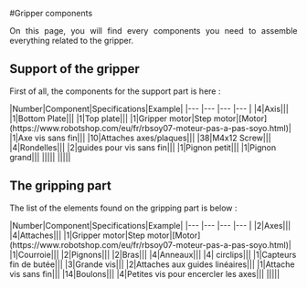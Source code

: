 #Gripper components

<p align = justify>On this page, you will find every components you need to assemble everything related to the gripper.
<br/> </p>

## Support of the gripper
<p align = justify>First of all, the components for the support part is here :
<br/> </p>
|Number|Component|Specifications|Example|
|--- |--- |--- |--- |
|4|Axis|||
|1|Bottom Plate|||
|1|Top plate|||
|1|Gripper motor|Step motor|[Motor](https://www.robotshop.com/eu/fr/rbsoy07-moteur-pas-a-pas-soyo.html)|
|1|Axe vis sans fin|||
|10|Attaches axes/plaques|||
|38|M4x12 Screw|||
|4|Rondelles|||
|2|guides pour vis sans fin|||
|1|Pignon petit|||
|1|Pignon grand|||
|||||
|||||




## The gripping part
<p align = justify>The list of the elements found on the gripping part is below :
<br/> </p>
|Number|Component|Specifications|Example|
|--- |--- |--- |--- |
|2|Axes|||
|4|Attaches|||
|1|Gripper motor|Step motor|[Motor](https://www.robotshop.com/eu/fr/rbsoy07-moteur-pas-a-pas-soyo.html)|
|1|Courroie|||
|2|Pignons|||
|2|Bras|||
|4|Anneaux|||
|4| circlips|||
|1|Capteurs fin de butée|||
|3|Grande vis|||
|2|Attaches aux guides linéaires|||
|1|Attache vis sans fin|||
|14|Boulons|||
|4|Petites vis pour encercler les axes|||
|||||